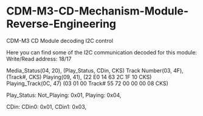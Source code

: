 # CDM-M3-CD-Mechanism-Module-Reverse-Engineering
CDM-M3 CD Module decoding I2C control

Here you can find some of the I2C communication decoded for this module:
Write/Read address: 18/17

Media_Status(04, 20), (Play_Status, CDin, CKS)
Track Number(03, 4F), (Track#, CKS)
Playing(09, 41), (22 E0 14 63 2C 1F 10 CKS)
Playing_Track(0C, 47) (03 01 00 Track# 55 72 00 00 00 08 CKS)

Play_Status:
	Not_Playing: 0x01,
	Playing: 0x04,
	
CDin:
	CDin0: 0x01,
	CDin1: 0x03,

